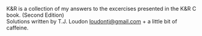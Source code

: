 K&R is a collection of my answers to the excercises presented in the K&R C book. (Second Edition)   
Solutions written by T.J. Loudon <loudontj@gmail.com> + a little bit of caffeine.